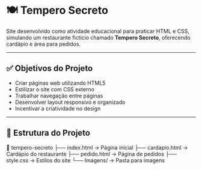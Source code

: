# 🍽️ Tempero Secreto

Site desenvolvido como atividade educacional para praticar HTML e CSS, simulando um restaurante fictício chamado **Tempero Secreto**, oferecendo cardápio e área para pedidos.

---

## ✅ Objetivos do Projeto

- Criar páginas web utilizando HTML5
- Estilizar o site com CSS externo
- Trabalhar navegação entre páginas
- Desenvolver layout responsivo e organizado
- Incentivar a criatividade no design

---

## 🧱 Estrutura do Projeto

📂 tempero-secreto
├── index.html → Página inicial
├── cardapio.html → Cardápio do restaurante
├── pedido.html → Página de pedidos
├── style.css → Estilos do site
└── Imagens/ → Pasta para imagens

